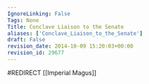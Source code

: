 ```yaml
---
IgnoreLinking: False
Tags: None
Title: Conclave Liaison to the Senate
aliases: ['Conclave_Liaison_to_the_Senate']
draft: False
revision_date: 2014-10-09 15:20:03+00:00
revision_id: 29677
---
```


#REDIRECT [[Imperial Magus]]